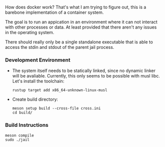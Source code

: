 How does docker work?  That's what I am trying to figure out, this is a barebone 
implementation of a container system.

The goal is to run an appication in an environment where it can not interact with
other processes or data.  At least provided that there aren't any issues in the
operating system.

There should really only be a single standalone executable that is able to access
the stdin and stdout of the parent jail process.

### Development Environment

-   The system itself needs to be statically linked, since no dynamic linker will be
    avaliable.  Currently, this only seems to be possible with musl libc.  Let's install the
    toolchain:

    ~~~none
    rustup target add x86_64-unknown-linux-musl
    ~~~

-   Create build directory:

    ~~~none
    meson setup build --cross-file cross.ini
    cd build/
    ~~~

### Build Instructions

~~~none
meson compile
sudo ./jail
~~~
